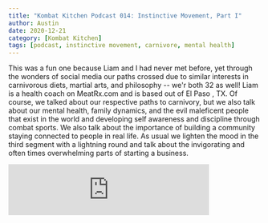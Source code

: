 ```yaml
---
title: "Kombat Kitchen Podcast 014: Instinctive Movement, Part I"
author: Austin
date: 2020-12-21
category: [Kombat Kitchen]
tags: [podcast, instinctive movement, carnivore, mental health]
---
```


This was a fun one because Liam and I had never met before, yet through the wonders of social media our paths crossed due to similar interests in carnivorous diets, martial arts, and philosophy -- we'r both 32 as well! Liam is a health coach on MeatRx.com and is based out of El Paso , TX. Of course, we talked about our respective paths to carnivory, but we also talk about our mental health, family dynamics, and the evil maleficent people that exist in the world and developing self awareness and discipline through combat sports. We also talk about the importance of building a community staying connected to people in real life.  As usual we lighten the mood in the third segment with a lightning round and talk about the invigorating and often times overwhelming parts of starting a business.

<iframe src="https://anchor.fm/kombatkitchen/embed/episodes/Instinctive-Movement-with-Liam--Episode-014-ep3jdh" height="102px" width="400px" frameborder="0" scrolling="no"></iframe>
